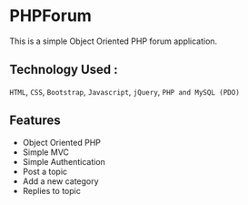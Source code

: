 # PHPForum
This is a simple Object Oriented PHP forum application.

## Technology Used :
`HTML`, `CSS`, `Bootstrap`, `Javascript`, `jQuery`, `PHP and MySQL (PDO)`

## Features
- Object Oriented PHP
- Simple MVC
- Simple Authentication
- Post a topic
- Add a new category
- Replies to topic
